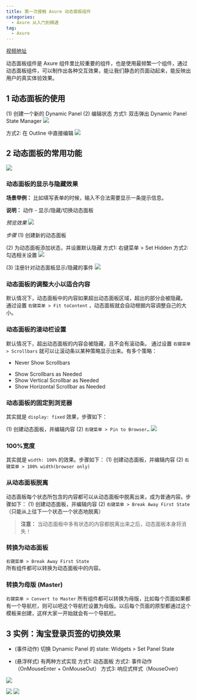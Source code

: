 ```yaml
---
title: 第一次接触 Axure 动态面板组件
categories:
  - Axure 从入门到精通
tag:
  - Axure
---
```


[视频地址](http://www.jikexueyuan.com/course/1664.html)

动态面板组件是 Axure 组件里比较重要的组件，也是使用最频繁一个组件，通过动态面板组件，可以制作出各种交互效果，能让我们静态的页面动起来，能反映出用户的真实体验效果。 

## 1 动态面板的使用
(1)  创建一个新的 Dynamic Panel
(2) 编辑状态
方式1: 双击弹出 Dynamic Panel State Manager
![](http://o7m5xjmtl.bkt.clouddn.com/6D5DEDF8-135C-4D0C-88DC-6ECCA2E79CBC.png)

方式2: 在 Outline 中直接编辑
![](http://o7m5xjmtl.bkt.clouddn.com/DA005998-B456-4FED-A522-9B0F2AABBE7E.png)

## 2 动态面板的常用功能
![](http://o7m5xjmtl.bkt.clouddn.com/0AE2CF89-0D1B-4484-AFF4-9F9EBF84C290.png)


### 动态面板的显示与隐藏效果
**场景举例：** 比如填写表单的时候，输入不合法需要显示一条提示信息。

**说明：** 动作 - 显示/隐藏/切换动态面板

*预览效果*
![](http://o7m5xjmtl.bkt.clouddn.com/dynamicpanelshowhide.gif)

*步骤*
(1) 创建新的动态面板

(2) 为动态面板添加状态，并设置默认隐藏
方式1: 右键菜单 > Set Hidden
方式2: 勾选相关设置
![](http://o7m5xjmtl.bkt.clouddn.com/AC881D52-9860-4A4A-AF16-F9E351CC1553.png)

(3) 注册针对动态面板显示/隐藏的事件
![](http://o7m5xjmtl.bkt.clouddn.com/C03DEDEB-9A49-4835-A976-B6CAE7009635.png)

### 动态面板的调整大小以适合内容
 默认情况下，动态面板中的内容如果超出动态面板区域，超出的部分会被隐藏。
通过设置 `右键菜单 > Fit toContent` ，动态面板就会自动根据内容调整自己的大小。

### 动态面板的滚动栏设置
默认情况下，超出动态面板的内容会被隐藏，且不会有滚动条。
通过设置 `右键菜单 > Scrollbars` 就可以让滚动条以某种策略显示出来。有多个策略：
+ Never Show Scrollbars
* Show Scrollbars as Needed
* Show Vertical Scrollbar as Needed
* Show Horizontal Scrollbar as Needed

### 动态面板的固定到浏览器
其实就是 `display: fixed` 效果，步骤如下：

(1) 创建动态面板，并编辑内容
(2)  `右键菜单 > Pin to Browser…`
![](http://o7m5xjmtl.bkt.clouddn.com/FA67DC3E-F018-47F2-9DE2-C55538D3268B.png)

### 100%宽度
其实就是 `width: 100%` 的效果。步骤如下：
(1) 创建动态面板，并编辑内容
(2) `右键菜单 > 100% width(browser only)`

### 从动态面板脱离
动态面板每个状态所包含的内容都可以从动态面板中脱离出来，成为普通内容。步骤如下：
(1) 创建动态面板，并编辑内容
(2) `右键菜单 > Break Away First State` （只能从上往下一个状态一个状态地脱离）

> **注意：** 当动态面板中多有状态的内容都脱离出来之后，动态面板本身将消失！  

### 转换为动态面板
 `右键菜单 > Break Away First State`  
所有组件都可以转换为动态面板中的内容。

### 转换为母版 (Master)
 `右键菜单 > Convert to Master` 
所有组件都可以转换为母版，比如每个页面如果都有一个导航栏，则可以吧这个导航栏设置为母版。以后每个页面的原型都通过这个模板来创建，这样大家一开始就会有一个导航栏。

## 3 实例：淘宝登录页签的切换效果 
+ (事件动作) 切换 Dynamic Panel 的 state:  Widgets >  Set Panel State
* (悬浮样式) 有两种方式实现
方式1: 动态面板
方式2: 事件动作（OnMouseEnter + OnMouseOut）
方式3: 响应式样式（MouseOver)

![](http://o7m5xjmtl.bkt.clouddn.com/1767B199-B6D7-4C03-B096-95672A463E86.png)

![](http://o7m5xjmtl.bkt.clouddn.com/373AE880-B66A-472C-874D-3F2B26AE4BAB.png)  ![](http://o7m5xjmtl.bkt.clouddn.com/DEBA2F16-16FF-4335-824B-4CF4448D3EF5.png)

